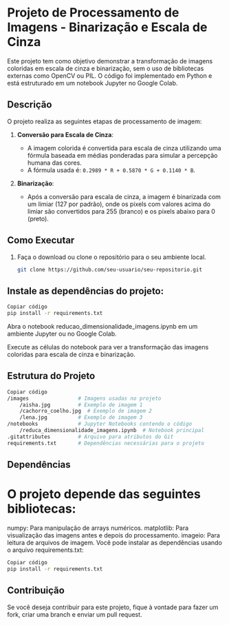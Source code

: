 # Projeto de Processamento de Imagens - Binarização e Escala de Cinza

Este projeto tem como objetivo demonstrar a transformação de imagens coloridas em escala de cinza e binarização, sem o uso de bibliotecas externas como OpenCV ou PIL. O código foi implementado em Python e está estruturado em um notebook Jupyter no Google Colab.

## Descrição

O projeto realiza as seguintes etapas de processamento de imagem:

1. **Conversão para Escala de Cinza**:
   - A imagem colorida é convertida para escala de cinza utilizando uma fórmula baseada em médias ponderadas para simular a percepção humana das cores. 
   - A fórmula usada é: `0.2989 * R + 0.5870 * G + 0.1140 * B`.

2. **Binarização**:
   - Após a conversão para escala de cinza, a imagem é binarizada com um limiar (127 por padrão), onde os pixels com valores acima do limiar são convertidos para 255 (branco) e os pixels abaixo para 0 (preto).

## Como Executar

1. Faça o download ou clone o repositório para o seu ambiente local.
   
   ```bash
   git clone https://github.com/seu-usuario/seu-repositorio.git
   ```
   
## Instale as dependências do projeto:

```bash
Copiar código
pip install -r requirements.txt
```
Abra o notebook reducao_dimensionalidade_imagens.ipynb em um ambiente Jupyter ou no Google Colab.

Execute as células do notebook para ver a transformação das imagens coloridas para escala de cinza e binarização.

## Estrutura do Projeto

```bash
Copiar código
/images                # Imagens usadas no projeto
    /aisha.jpg         # Exemplo de imagem 1
    /cachorro_coelho.jpg  # Exemplo de imagem 2
    /lena.jpg          # Exemplo de imagem 3
/notebooks             # Jupyter Notebooks contendo o código
    /reduca_dimensionalidade_imagens.ipynb  # Notebook principal
.gitattributes         # Arquivo para atributos do Git
requirements.txt       # Dependências necessárias para o projeto
```
## Dependências

# O projeto depende das seguintes bibliotecas:

numpy: Para manipulação de arrays numéricos.
matplotlib: Para visualização das imagens antes e depois do processamento.
imageio: Para leitura de arquivos de imagem.
Você pode instalar as dependências usando o arquivo requirements.txt:

```bash
Copiar código
pip install -r requirements.txt
```

## Contribuição

Se você deseja contribuir para este projeto, fique à vontade para fazer um fork, criar uma branch e enviar um pull request.
